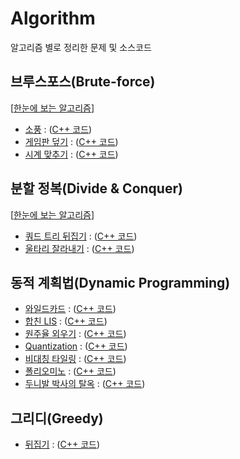 # Algorithm
알고리즘 별로 정리한 문제 및 소스코드

## 브루스포스(Brute-force)
[[한눈에 보는 알고리즘](https://github.com/Eucha09/Algorithm/blob/main/bruteforce/explain.md)]
* [소풍](https://algospot.com/judge/problem/read/PICNIC) : ([C++ 코드](https://github.com/Eucha09/Algorithm/blob/main/bruteforce/picnic.cpp))
* [게임판 덮기](https://algospot.com/judge/problem/read/BOARDCOVER) : ([C++ 코드](https://github.com/Eucha09/Algorithm/blob/main/bruteforce/boardcover.cpp))
* [시계 맞추기](https://algospot.com/judge/problem/read/CLOCKSYNC) : ([C++ 코드](https://github.com/Eucha09/Algorithm/blob/main/bruteforce/clocksync.cpp))
## 분할 정복(Divide & Conquer)
[[한눈에 보는 알고리즘](https://github.com/Eucha09/Algorithm/blob/main/dc/explain.md)]
* [쿼드 트리 뒤집기](https://algospot.com/judge/problem/read/QUADTREE) : ([C++ 코드](https://github.com/Eucha09/Algorithm/blob/main/dc/quadtree.cpp))
* [울타리 잘라내기](https://algospot.com/judge/problem/read/FENCE) : ([C++ 코드](https://github.com/Eucha09/Algorithm/blob/main/dc/fence.cpp))
## 동적 계획법(Dynamic Programming)
* [와일드카드](https://algospot.com/judge/problem/read/WILDCARD) : ([C++ 코드](https://github.com/Eucha09/Algorithm/blob/main/dp/wildcard.cpp))
* [합친 LIS](https://algospot.com/judge/problem/read/JLIS) : ([C++ 코드](https://github.com/Eucha09/Algorithm/blob/main/dp/jlis.cpp))
* [원주율 외우기](https://algospot.com/judge/problem/read/PI) : ([C++ 코드](https://github.com/Eucha09/Algorithm/blob/main/dp/pi.cpp))
* [Quantization](https://algospot.com/judge/problem/read/QUANTIZE) : ([C++ 코드](https://github.com/Eucha09/Algorithm/blob/main/dp/quantize.cpp))
* [비대칭 타일링](https://algospot.com/judge/problem/read/ASYMTILING) : ([C++ 코드](https://github.com/Eucha09/Algorithm/blob/main/dp/asymtiling.cpp))
* [폴리오미노](https://algospot.com/judge/problem/read/POLY) : ([C++ 코드](https://github.com/Eucha09/Algorithm/blob/main/dp/poly.cpp))
* [두니발 박사의 탈옥](https://algospot.com/judge/problem/read/NUMB3RS) : ([C++ 코드](https://github.com/Eucha09/Algorithm/blob/main/dp/numb3rs.cpp))
## 그리디(Greedy)
* [뒤집기](https://www.acmicpc.net/problem/1439) : ([C++ 코드]())
